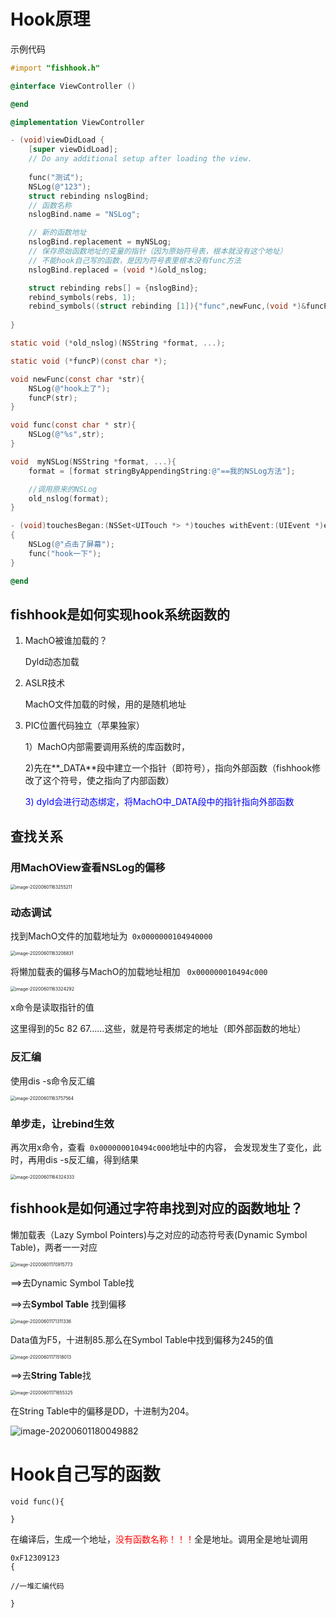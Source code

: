  # Hook原理

示例代码

```objective-c
#import "fishhook.h"

@interface ViewController ()

@end

@implementation ViewController

- (void)viewDidLoad {
    [super viewDidLoad];
    // Do any additional setup after loading the view.
    
    func("测试");
    NSLog(@"123");
    struct rebinding nslogBind;
    // 函数名称
    nslogBind.name = "NSLog";

    // 新的函数地址
    nslogBind.replacement = myNSLog;
    // 保存原始函数地址的变量的指针（因为原始符号表，根本就没有这个地址）
    // 不能hook自己写的函数，是因为符号表里根本没有func方法
    nslogBind.replaced = (void *)&old_nslog;

    struct rebinding rebs[] = {nslogBind};
    rebind_symbols(rebs, 1);
    rebind_symbols((struct rebinding [1]){"func",newFunc,(void *)&funcP}, 1);
    
}

static void (*old_nslog)(NSString *format, ...);

static void (*funcP)(const char *);

void newFunc(const char *str){
    NSLog(@"hook上了");
    funcP(str);
}

void func(const char * str){
    NSLog(@"%s",str);
}

void  myNSLog(NSString *format, ...){
    format = [format stringByAppendingString:@"==我的NSLog方法"];

    //调用原来的NSLog
    old_nslog(format);
}

- (void)touchesBegan:(NSSet<UITouch *> *)touches withEvent:(UIEvent *)event
{
    NSLog(@"点击了屏幕");
    func("hook一下");
}

@end

```



## fishhook是如何实现hook系统函数的

1. MachO被谁加载的？

   Dyld动态加载

2. ASLR技术

   MachO文件加载的时候，用的是随机地址

3. PIC位置代码独立（苹果独家）

   1）MachO内部需要调用系统的库函数时，

   2)先在**_DATA**段中建立一个指针（即符号），指向外部函数（fishhook修改了这个符号，使之指向了内部函数）

   <font color='blue'>3) dyld会进行动态绑定，将MachO中_DATA段中的指针指向外部函数</font>



## 查找关系

### 用MachOView查看NSLog的偏移

<img src="./Hook原理.assets/image-20200601163255211.png" alt="image-20200601163255211" style="zoom:50%;" />

### 动态调试

找到MachO文件的加载地址为`` 0x0000000104940000``

<img src="/Users/pulinghao/Github/iOSLearn/Hook原理.assets/image-20200601163206831.png" alt="image-20200601163206831" style="zoom:50%;" />



将懒加载表的偏移与MachO的加载地址相加 `` 0x000000010494c000``

<img src="/Users/pulinghao/Github/iOSLearn/Hook原理.assets/image-20200601163324292.png" alt="image-20200601163324292" style="zoom:50%;" />

x命令是读取指针的值

这里得到的5c 82 67……这些，就是符号表绑定的地址（即外部函数的地址）

### 反汇编

使用dis -s命令反汇编

<img src="/Users/pulinghao/Github/iOSLearn/Hook原理.assets/image-20200601163757564.png" alt="image-20200601163757564" style="zoom:50%;" />



### 单步走，让rebind生效

再次用x命令，查看`` 0x000000010494c000``地址中的内容， 会发现发生了变化，此时，再用dis -s反汇编，得到结果

<img src="/Users/pulinghao/Github/iOSLearn/Hook原理.assets/image-20200601164324333.png" alt="image-20200601164324333" style="zoom:50%;" />

## fishhook是如何通过字符串找到对应的函数地址？

懒加载表（Lazy Symbol Pointers)与之对应的动态符号表(Dynamic Symbol Table)，两者一一对应

<img src="./Hook原理.assets/image-20200601170915773.png" alt="image-20200601170915773" style="zoom:50%;" />

==>去Dynamic Symbol Table找



==>去**Symbol Table** 找到偏移

<img src="./Hook原理.assets/image-20200601171311336.png" alt="image-20200601171311336" style="zoom:50%;" />

Data值为F5，十进制85.那么在Symbol Table中找到偏移为245的值



<img src="./Hook原理.assets/image-20200601171518013.png" alt="image-20200601171518013" style="zoom:50%;" />

==>去**String Table**找

<img src="./Hook原理.assets/image-20200601171655325.png" alt="image-20200601171655325" style="zoom:50%;" />

在String Table中的偏移是DD，十进制为204。



![image-20200601180049882](./Hook原理.assets/image-20200601180049882.png)





# Hook自己写的函数

```
void func(){

}
```

在编译后，生成一个地址，<font color='red'>没有函数名称！！！</font>全是地址。调用全是地址调用

```
0xF12309123
{

//一堆汇编代码

}
```


